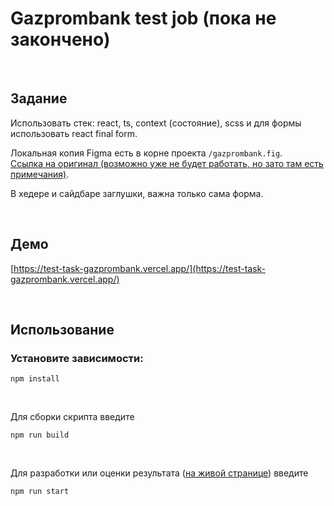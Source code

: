 # Gazprombank test job (пока не закончено)

&nbsp;
## Задание

Использовать стек: react, ts, context (состояние), scss и для формы использовать react final form.

Локальная копия Figma есть в корне проекта `/gazprombank.fig`.  
[Ссылка на оригинал (возможно уже не будет работать, но зато там есть примечания)](https://www.figma.com/file/EHNDnHLHU5fHFZ4Njnby8I/%D0%A2%D0%B5%D1%81%D1%82%D0%BE%D0%B2%D0%BE%D0%B5-%D0%93%D0%9F%D0%91?node-id=3%3A2).

В хедере и сайдбаре заглушки, важна только сама форма.

&nbsp;

## Демо

[https://test-task-gazprombank.vercel.app/](https://test-task-gazprombank.vercel.app/)


&nbsp;

## Использование

### Установите зависимости:

`npm install`

&nbsp;

Для сборки скрипта введите

`npm run build`

&nbsp;

Для разработки или оценки результата ([на живой странице](http://localhost:8080/)) введите

`npm run start`
